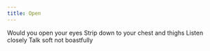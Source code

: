 ```yaml
---
title: Open
---
```

Would you open your eyes
Strip down to your chest and thighs
Listen closely
Talk soft not boastfully 
